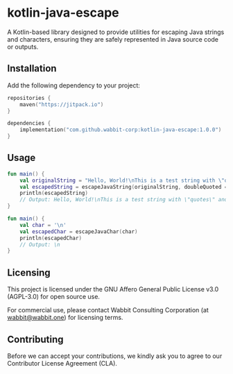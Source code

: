 # kotlin-java-escape

A Kotlin-based library designed to provide utilities for escaping Java strings and characters, ensuring they are safely represented in Java source code or outputs.

## Installation

Add the following dependency to your project:

```kotlin
repositories {
    maven("https://jitpack.io")
}

dependencies {
    implementation("com.github.wabbit-corp:kotlin-java-escape:1.0.0")
}
```

## Usage

```kotlin
fun main() {
    val originalString = "Hello, World!\nThis is a test string with \"quotes\" and a backslash \\."
    val escapedString = escapeJavaString(originalString, doubleQuoted = true)
    println(escapedString)
    // Output: Hello, World!\nThis is a test string with \"quotes\" and a backslash \\.
}
```

```kotlin
fun main() {
    val char = '\n'
    val escapedChar = escapeJavaChar(char)
    println(escapedChar)
    // Output: \n
}
```

## Licensing

This project is licensed under the GNU Affero General Public License v3.0 (AGPL-3.0) for open source use.

For commercial use, please contact Wabbit Consulting Corporation (at wabbit@wabbit.one) for licensing terms.

## Contributing

Before we can accept your contributions, we kindly ask you to agree to our Contributor License Agreement (CLA).

